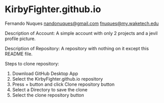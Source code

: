 # KirbyFighter.github.io
Fernando Nuques
nandonuques@gmail.com
fnuques@my.waketech.edu

Description of Account: 
A simple account with only 2 projects and a jevil profile picture.

Description of Repository:
A repository with nothing on it except this README file.

Steps to clone repository:

1. Download GitHub Desktop App
2. Select the KirbyFighter.github.io repository
3. Press + button and click Clone repository button
4. Select a Directory to save the clone
5. Select the clone repository button